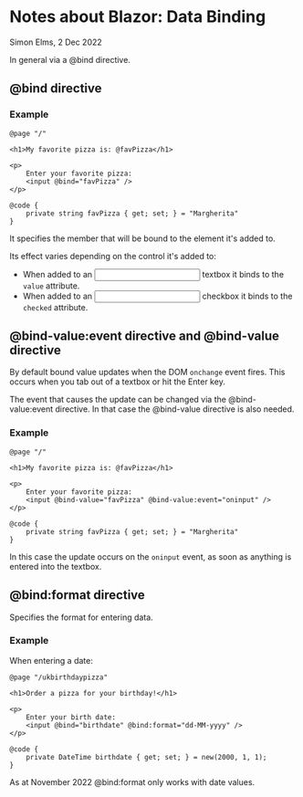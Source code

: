 Notes about Blazor: Data Binding
================================
Simon Elms, 2 Dec 2022

In general via a @bind directive.

@bind directive
---------------
### Example

	@page "/"

	<h1>My favorite pizza is: @favPizza</h1>

	<p>
		Enter your favorite pizza:
		<input @bind="favPizza" />
	</p>

	@code {
		private string favPizza { get; set; } = "Margherita"
	}

It specifies the member that will be bound to the element it's added to.

Its effect varies depending on the control it's added to:
* When added to an <input> textbox it binds to the `value` attribute.
* When added to an <input> checkbox it binds to the `checked` attribute.

@bind-value:event directive and @bind-value directive
-----------------------------------------------------
By default bound value updates when the DOM `onchange` event fires.  This occurs when you tab out of a textbox or hit the Enter key.

The event that causes the update can be changed via the @bind-value:event directive.  In that case the @bind-value directive is also needed.  

### Example

	@page "/"

	<h1>My favorite pizza is: @favPizza</h1>

	<p>
		Enter your favorite pizza:
		<input @bind-value="favPizza" @bind-value:event="oninput" />
	</p>

	@code {
		private string favPizza { get; set; } = "Margherita"
	}
	
In this case the update occurs on the `oninput` event, as soon as anything is entered into the textbox.

@bind:format directive
----------------------
Specifies the format for entering data.  

### Example
When entering a date:

	@page "/ukbirthdaypizza"

	<h1>Order a pizza for your birthday!</h1>

	<p>
		Enter your birth date:
		<input @bind="birthdate" @bind:format="dd-MM-yyyy" />
	</p>

	@code {
		private DateTime birthdate { get; set; } = new(2000, 1, 1);
	}

As at November 2022 @bind:format only works with date values.